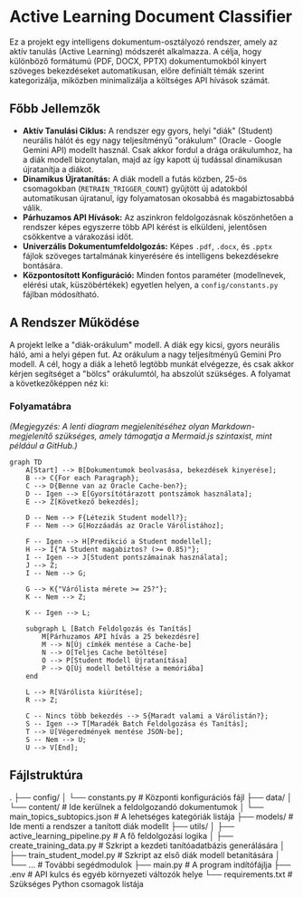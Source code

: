 ﻿# Active Learning Document Classifier

Ez a projekt egy intelligens dokumentum-osztályozó rendszer, amely az aktív tanulás (Active Learning) módszerét alkalmazza. A célja, hogy különböző formátumú (PDF, DOCX, PPTX) dokumentumokból kinyert szöveges bekezdéseket automatikusan, előre definiált témák szerint kategorizálja, miközben minimalizálja a költséges API hívások számát.

## Főbb Jellemzők

-   **Aktív Tanulási Ciklus:** A rendszer egy gyors, helyi "diák" (Student) neurális hálót és egy nagy teljesítményű "orákulum" (Oracle - Google Gemini API) modellt használ. Csak akkor fordul a drága orákulumhoz, ha a diák modell bizonytalan, majd az így kapott új tudással dinamikusan újratanítja a diákot.
-   **Dinamikus Újratanítás:** A diák modell a futás közben, 25-ös csomagokban (`RETRAIN_TRIGGER_COUNT`) gyűjtött új adatokból automatikusan újratanul, így folyamatosan okosabbá és magabiztosabbá válik.
-   **Párhuzamos API Hívások:** Az aszinkron feldolgozásnak köszönhetően a rendszer képes egyszerre több API kérést is elküldeni, jelentősen csökkentve a várakozási időt.
-   **Univerzális Dokumentumfeldolgozás:** Képes `.pdf`, `.docx`, és `.pptx` fájlok szöveges tartalmának kinyerésére és intelligens bekezdésekre bontására.
-   **Központosított Konfiguráció:** Minden fontos paraméter (modellnevek, elérési utak, küszöbértékek) egyetlen helyen, a `config/constants.py` fájlban módosítható.

## A Rendszer Működése

A projekt lelke a "diák-orákulum" modell. A diák egy kicsi, gyors neurális háló, ami a helyi gépen fut. Az orákulum a nagy teljesítményű Gemini Pro modell. A cél, hogy a diák a lehető legtöbb munkát elvégezze, és csak akkor kérjen segítséget a "bölcs" orákulumtól, ha abszolút szükséges. A folyamat a következőképpen néz ki:

### Folyamatábra

*(Megjegyzés: A lenti diagram megjelenítéséhez olyan Markdown-megjelenítő szükséges, amely támogatja a Mermaid.js szintaxist, mint például a GitHub.)*

```mermaid
graph TD
    A[Start] --> B[Dokumentumok beolvasása, bekezdések kinyerése];
    B --> C{For each Paragraph};
    C --> D{Benne van az Oracle Cache-ben?};
    D -- Igen --> E[Gyorsítótárazott pontszámok használata];
    E --> Z[Következő bekezdés];

    D -- Nem --> F{Létezik Student modell?};
    F -- Nem --> G[Hozzáadás az Oracle Várólistához];

    F -- Igen --> H[Predikció a Student modellel];
    H --> I{"A Student magabiztos? (>= 0.85)"};
    I -- Igen --> J[Student pontszámainak használata];
    J --> Z;
    I -- Nem --> G;

    G --> K{"Várólista mérete >= 25?"};
    K -- Nem --> Z;

    K -- Igen --> L;
    
    subgraph L [Batch Feldolgozás és Tanítás]
        M[Párhuzamos API hívás a 25 bekezdésre]
        M --> N[Új címkék mentése a Cache-be]
        N --> O[Teljes Cache betöltése]
        O --> P[Student Modell Újratanítása]
        P --> Q[Új modell betöltése a memóriába]
    end

    L --> R[Várólista kiürítése];
    R --> Z;

    C -- Nincs több bekezdés --> S{Maradt valami a Várólistán?};
    S -- Igen --> T[Maradék Batch Feldolgozása és Tanítás];
    T --> U[Végeredmények mentése JSON-be];
    S -- Nem --> U;
    U --> V[End];
```
## Fájlstruktúra

.
├── config/
│   └── constants.py         # Központi konfigurációs fájl
├── data/
│   └── content/             # Ide kerülnek a feldolgozandó dokumentumok
│   └── main_topics_subtopics.json # A lehetséges kategóriák listája
├── models/                  # Ide menti a rendszer a tanított diák modellt
├── utils/
│   ├── active_learning_pipeline.py # A fő feldolgozási logika
│   ├── create_training_data.py   # Szkript a kezdeti tanítóadatbázis generálására
│   ├── train_student_model.py    # Szkript az első diák modell betanítására
│   └── ...                  # További segédmodulok
├── main.py                  # A program indítófájlja
├── .env                     # API kulcs és egyéb környezeti változók helye
└── requirements.txt         # Szükséges Python csomagok listája